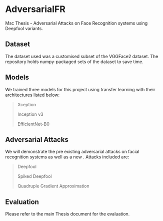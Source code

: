 # AdversarialFR
Msc Thesis - Adversarial Attacks on Face Recognition systems using Deepfool variants.

## Dataset
The dataset used was a customised subset of the VGGFace2 dataset. The repository holds numpy-packaged sets of the dataset to save time.

## Models
We trained three models for this project using transfer learning with their architectures listed below:
> Xception
> 
> Inception v3
> 
> EfficientNet-B0

## Adversarial Attacks
We will demonstrate the pre existing adversarial attacks on facial recognition systems as well as a new .
Attacks included are:
> Deepfool
> 
> Spiked Deepfool
> 
> Quadruple Gradient Approximation
> 
## Evaluation
Please refer to the main Thesis document for the evaluation.
